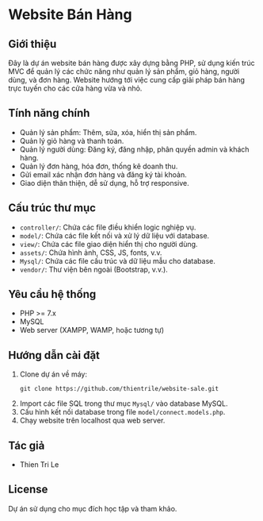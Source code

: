 # Website Bán Hàng

## Giới thiệu
Đây là dự án website bán hàng được xây dựng bằng PHP, sử dụng kiến trúc MVC để quản lý các chức năng như quản lý sản phẩm, giỏ hàng, người dùng, và đơn hàng. Website hướng tới việc cung cấp giải pháp bán hàng trực tuyến cho các cửa hàng vừa và nhỏ.

## Tính năng chính
- Quản lý sản phẩm: Thêm, sửa, xóa, hiển thị sản phẩm.
- Quản lý giỏ hàng và thanh toán.
- Quản lý người dùng: Đăng ký, đăng nhập, phân quyền admin và khách hàng.
- Quản lý đơn hàng, hóa đơn, thống kê doanh thu.
- Gửi email xác nhận đơn hàng và đăng ký tài khoản.
- Giao diện thân thiện, dễ sử dụng, hỗ trợ responsive.

## Cấu trúc thư mục
- `controller/`: Chứa các file điều khiển logic nghiệp vụ.
- `model/`: Chứa các file kết nối và xử lý dữ liệu với database.
- `view/`: Chứa các file giao diện hiển thị cho người dùng.
- `assets/`: Chứa hình ảnh, CSS, JS, fonts, v.v.
- `Mysql/`: Chứa các file cấu trúc và dữ liệu mẫu cho database.
- `vendor/`: Thư viện bên ngoài (Bootstrap, v.v.).

## Yêu cầu hệ thống
- PHP >= 7.x
- MySQL
- Web server (XAMPP, WAMP, hoặc tương tự)

## Hướng dẫn cài đặt
1. Clone dự án về máy:
   ```
   git clone https://github.com/thientrile/website-sale.git
   ```
2. Import các file SQL trong thư mục `Mysql/` vào database MySQL.
3. Cấu hình kết nối database trong file `model/connect.models.php`.
4. Chạy website trên localhost qua web server.

## Tác giả
- Thien Tri Le

## License
Dự án sử dụng cho mục đích học tập và tham khảo.
